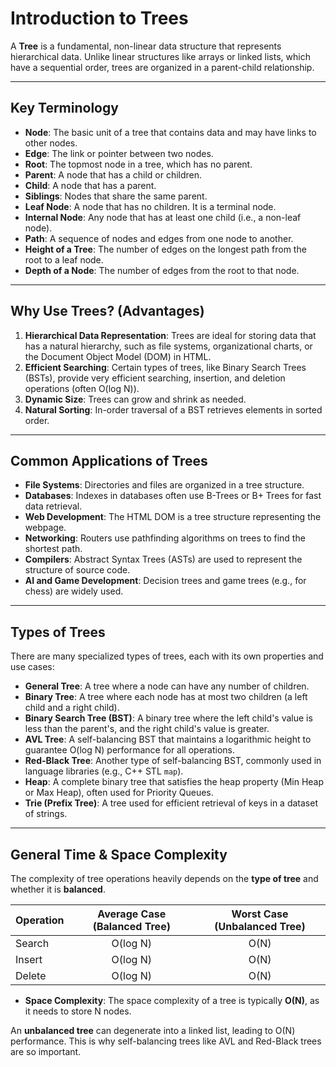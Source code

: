 # Introduction to Trees

A **Tree** is a fundamental, non-linear data structure that represents hierarchical data. Unlike linear structures like arrays or linked lists, which have a sequential order, trees are organized in a parent-child relationship.

---

## Key Terminology

-   **Node**: The basic unit of a tree that contains data and may have links to other nodes.
-   **Edge**: The link or pointer between two nodes.
-   **Root**: The topmost node in a tree, which has no parent.
-   **Parent**: A node that has a child or children.
-   **Child**: A node that has a parent.
-   **Siblings**: Nodes that share the same parent.
-   **Leaf Node**: A node that has no children. It is a terminal node.
-   **Internal Node**: Any node that has at least one child (i.e., a non-leaf node).
-   **Path**: A sequence of nodes and edges from one node to another.
-   **Height of a Tree**: The number of edges on the longest path from the root to a leaf node.
-   **Depth of a Node**: The number of edges from the root to that node.

---

## Why Use Trees? (Advantages)

1.  **Hierarchical Data Representation**: Trees are ideal for storing data that has a natural hierarchy, such as file systems, organizational charts, or the Document Object Model (DOM) in HTML.
2.  **Efficient Searching**: Certain types of trees, like Binary Search Trees (BSTs), provide very efficient searching, insertion, and deletion operations (often O(log N)).
3.  **Dynamic Size**: Trees can grow and shrink as needed.
4.  **Natural Sorting**: In-order traversal of a BST retrieves elements in sorted order.

---

## Common Applications of Trees

-   **File Systems**: Directories and files are organized in a tree structure.
-   **Databases**: Indexes in databases often use B-Trees or B+ Trees for fast data retrieval.
-   **Web Development**: The HTML DOM is a tree structure representing the webpage.
-   **Networking**: Routers use pathfinding algorithms on trees to find the shortest path.
-   **Compilers**: Abstract Syntax Trees (ASTs) are used to represent the structure of source code.
-   **AI and Game Development**: Decision trees and game trees (e.g., for chess) are widely used.

---

## Types of Trees

There are many specialized types of trees, each with its own properties and use cases:

-   **General Tree**: A tree where a node can have any number of children.
-   **Binary Tree**: A tree where each node has at most two children (a left child and a right child).
-   **Binary Search Tree (BST)**: A binary tree where the left child's value is less than the parent's, and the right child's value is greater.
-   **AVL Tree**: A self-balancing BST that maintains a logarithmic height to guarantee O(log N) performance for all operations.
-   **Red-Black Tree**: Another type of self-balancing BST, commonly used in language libraries (e.g., C++ STL `map`).
-   **Heap**: A complete binary tree that satisfies the heap property (Min Heap or Max Heap), often used for Priority Queues.
-   **Trie (Prefix Tree)**: A tree used for efficient retrieval of keys in a dataset of strings.

---

## General Time & Space Complexity

The complexity of tree operations heavily depends on the **type of tree** and whether it is **balanced**.

| Operation | Average Case (Balanced Tree) | Worst Case (Unbalanced Tree) |
| :-------- | :--------------------------: | :--------------------------: |
| Search    |           O(log N)           |            O(N)            |
| Insert    |           O(log N)           |            O(N)            |
| Delete    |           O(log N)           |            O(N)            |

-   **Space Complexity**: The space complexity of a tree is typically **O(N)**, as it needs to store N nodes.

An **unbalanced tree** can degenerate into a linked list, leading to O(N) performance. This is why self-balancing trees like AVL and Red-Black trees are so important.